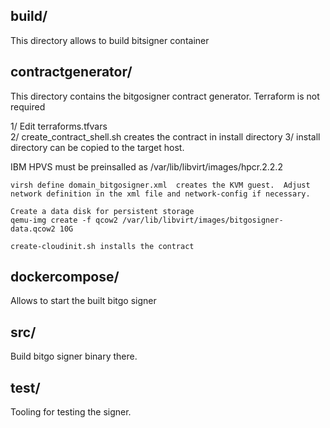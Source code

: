 
## build/

This directory allows to build bitsigner container


## contractgenerator/

This directory contains the bitgosigner contract generator.  Terraform is not required

1/ Edit terraforms.tfvars  
2/ create_contract_shell.sh creates the contract in install directory
3/ install directory can be copied to the target host.

IBM HPVS must be preinsalled as /var/lib/libvirt/images/hpcr.2.2.2

	virsh define domain_bitgosigner.xml  creates the KVM guest.  Adjust network definition in the xml file and network-config if necessary.

	Create a data disk for persistent storage
	qemu-img create -f qcow2 /var/lib/libvirt/images/bitgosigner-data.qcow2 10G

	create-cloudinit.sh installs the contract

## dockercompose/

Allows to start the built bitgo signer

## src/

Build bitgo signer binary there.

## test/

Tooling for testing the signer.

